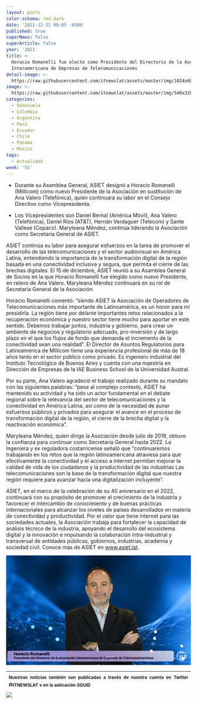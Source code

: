 ```yaml
---
layout: posts
color-schema: red-dark
date: '2021-12-21 09:05 -0500'
published: true
superNews: false
superArticle: false
year: '2021'
title: >-
  Horacio Romanelli fue electo como Presidente del Directorio de la Asociación
  Interamericana de Empresas de Telecomunicaciones
detail-image: >-
  https://raw.githubusercontent.com/itnewslat/assets/master/img/1024x680/Horacio-Romanelli-g.jpg
image: >-
  https://raw.githubusercontent.com/itnewslat/assets/master/img/540x320/Horacio-Romanelli-p.jpg
categories:
  - Venezuela
  - Colombia
  - Argentina
  - Perú
  - Ecuador
  - Chile
  - Panama
  - Mexico
tags:
  - Actualidad
week: '51'
---
```

- Durante su Asamblea General, ASIET designó a Horacio Romanelli (Millicom) como nuevo Presidente de la Asociación en sustitución de Ana Valero (Telefónica), quien continuará su labor en el Consejo Directivo como Vicepresidenta.

- Los Vicepresidentes son Daniel Bernal (América Móvil), Ana Valero (Telefónica), Daniel Ríos (AT&T), Hernán Verdaguer (Telecom) y Sante Vallese (Copaco). Maryleana Méndez, continúa liderando la Asociación como Secretaria General de ASIET.


ASIET continúa su labor para asegurar esfuerzos en la tarea de promover el desarrollo de las telecomunicaciones y el sector audiovisual en América Latina, entendiendo la importancia de la transformación digital de la región basada en una conectividad inclusiva y segura, que permita el cierre de las brechas digitales. El 15 de diciembre, ASIET reunió a su Asamblea General de Socios en la que Horacio Romanelli fue elegido como nuevo Presidente, en relevo de Ana Valero. Maryleana Méndez continuará en su rol de Secretaria General de la Asociación.

Horacio Romanelli comentó: “siendo ASIET la Asociación de Operadores de Telecomunicaciones más importante de Latinoamérica, es un honor para mí presidirla. La región tiene por delante importantes retos relacionados a la recuperación económica y nuestro sector tiene mucho para aportar en este sentido. Debemos trabajar juntos, industria y gobierno, para crear un ambiente de negocios y regulatorio adecuado, pro-inversión y de largo plazo en el que los flujos de fondo que demanda el incremento de la conectividad sean una realidad”. El Director de Asuntos Regulatorios para Latinoamérica de Millicom tiene una experiencia profesional de más de 18 años tanto en el sector público como privado. Es ingeniero industrial del Instituto Tecnológico de Buenos Aires y cuenta con una maestría en Dirección de Empresas de la IAE Business School de la Universidad Austral.

Por su parte, Ana Valero agradeció el trabajo realizado durante su mandato con las siguientes palabras: “pese al complejo contexto, ASIET ha mantenido su actividad y ha sido un actor fundamental en el debate regional sobre la relevancia del sector de telecomunicaciones y la conectividad en América Latina, así como de la necesidad de aunar esfuerzos públicos y privados para asegurar el avance en el proceso de transformación digital de la región, el cierre de la brecha digital y la reactivación económica”.

Maryleana Méndez, quien dirige la Asociación desde julio de 2019, obtuvo la confianza para continuar como Secretaria General hasta 2022. La Ingeniera y ex reguladora costarricense señaló que “continuaremos trabajando en los retos que la región latinoamericana atraviesa para que efectivamente la conectividad y el acceso a internet permitan mejorar la calidad de vida de los ciudadanos y la productividad de las industrias Las telecomunicaciones son la base de la transformación digital que nuestra región requiere para avanzar hacia una digitalización incluyente”.

ASIET, en el marco de la celebración de su 40 aniversario en el 2022, continuará con su propósito de promover el crecimiento de la industria y favorecer el intercambio de conocimiento y de buenas prácticas internacionales para alcanzar los niveles de países desarrollados en materia de conectividad y productividad. Por el valor que tiene internet para las sociedades actuales, la Asociación trabaja para fortalecer la capacidad de análisis técnico de la industria, apoyando el desarrollo del ecosistema digital y la innovación e impulsando la colaboración intra-industrial y transversal de entidades públicas, gobiernos, industrias, academia y sociedad civil. Conoce más de ASIET en www.asiet.lat.

![](https://raw.githubusercontent.com/itnewslat/assets/master/img/540x320/Horacio-Romanelli-p.jpg)

<table style="height: 42px;" width="569">
<tbody>
<tr>
<td style="text-align: justify;"><sub><strong>Nuestras noticias también son publicadas a través de nuestra cuenta en Twitter <a href="https://twitter.com/itnewslat?lang=es">@ITNEWSLAT</a> y en la aplicación <a href="https://squidapp.co/en/">SQUID</a></strong></sub></td>
</tr>
</tbody>
</table>

<img src="https://tracker.metricool.com/c3po.jpg?hash=56f88a41e39ab42c063cc51676587a04"/>